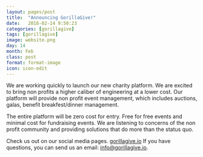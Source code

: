 ```yaml
---
layout: pages/post
title:  "Announcing GorillaGive!"
date:   2016-02-14 9:50:23
categories: [gorillagive]
tags: [gorillagive]
image: website.png
day: 14
month: Feb
class: post
format: format-image
icon: icon-edit
---
```

We are working quickly to launch our new charity platform. We are excited to bring non profits a higher caliber of engineering at a lower cost. Our platform will provide non profit event management, which includes auctions, galas, benefit breakfest/dinner management.

The entire platform will be zero cost for entry. Free for free events and minimal cost for fundraising events. We are listening to concerns of the non profit community and providing solutions that do more than the status quo.

Check us out on our social media pages. [gorillagive.io][gorillagive] If you have questions, you can send us an email: [info@gorillagive.io][email].

[gorillagive]:      http://gorillagive.io
[email]: mailto:info@gorillagive.io
